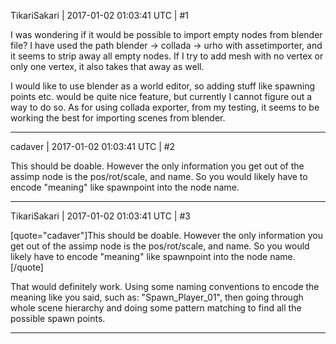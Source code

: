 TikariSakari | 2017-01-02 01:03:41 UTC | #1

I was wondering if it would be possible to import empty nodes from blender file? I have used the path blender -> collada -> urho with assetimporter, and it seems to strip away all empty nodes. If I try to add mesh with no vertex or only one vertex, it also takes that away as well.

I would like to use blender as a world editor, so adding stuff like spawning points etc. would be quite nice feature, but currently I cannot figure out a way to do so. As for using collada exporter, from my testing, it seems to be working the best for importing scenes from blender.

-------------------------

cadaver | 2017-01-02 01:03:41 UTC | #2

This should be doable. However the only information you get out of the assimp node is the pos/rot/scale, and name. So you would likely have to encode "meaning" like spawnpoint into the node name.

-------------------------

TikariSakari | 2017-01-02 01:03:41 UTC | #3

[quote="cadaver"]This should be doable. However the only information you get out of the assimp node is the pos/rot/scale, and name. So you would likely have to encode "meaning" like spawnpoint into the node name.[/quote]

That would definitely work. Using some naming conventions to encode the meaning like you said, such as: "Spawn_Player_01", then going through whole scene hierarchy and doing some pattern matching to find all the possible spawn points.

-------------------------


